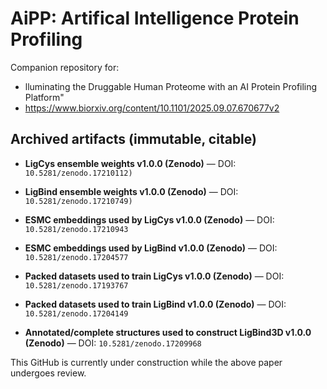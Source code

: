 # AiPP: Artifical Intelligence Protein Profiling

Companion repository for:
-  lluminating the Druggable Human Proteome with an AI Protein Profiling Platform"
-  https://www.biorxiv.org/content/10.1101/2025.09.07.670677v2

## Archived artifacts (immutable, citable)

- **LigCys ensemble weights v1.0.0 (Zenodo)** — DOI: `10.5281/zenodo.17210112)` 
- **LigBind ensemble weights v1.0.0 (Zenodo)** — DOI: `10.5281/zenodo.17210749)`
 
- **ESMC embeddings used by LigCys v1.0.0 (Zenodo)** — DOI: `10.5281/zenodo.17210943`
- **ESMC embeddings used by LigBind v1.0.0 (Zenodo)** — DOI: `10.5281/zenodo.17204577`
 
- **Packed datasets used to train LigCys v1.0.0 (Zenodo)**  — DOI: `10.5281/zenodo.17193767`
- **Packed datasets used to train LigBind v1.0.0 (Zenodo)** — DOI: `10.5281/zenodo.17204149`
  
- **Annotated/complete structures used to construct LigBind3D v1.0.0 (Zenodo)** — DOI: `10.5281/zenodo.17209968`

This GitHub is currently under construction while the above paper undergoes review.
